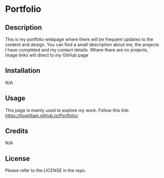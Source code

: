 # Portfolio

## Description

This is my portfolio webpage where there will be frequent updates to the content and design. You can find a small description about me, the projects I have completed and my contact details. Where there are no projects, image links will direct to my GitHub page

## Installation

N/A

## Usage

This page is mainly used to explore my work. 
Follow this link: https://howilliam.github.io/Portfolio/ 

## Credits

N/A

## License

Please refer to the LICENSE in the repo.